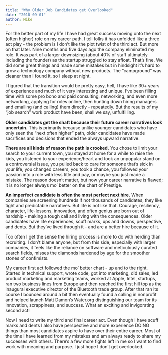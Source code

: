 ```yaml
---
title: "Why Older Job Candidates get Overlooked"
date: "2018-09-01"
author: Mike
---
```


For the better part of my life I have had great success moving onto the next (often higher) role on my career path. I tell folks it has unfolded like a three act play - the problem is I don’t like the plot twist of the third act. But more on that later. Nine months and five days ago the company eliminated my role. It was part of a larger downsizing (about 40% of staff ultimately including the founder) as the startup struggled to stay afloat. That’s fine. We did some great things and made some mistakes but in hindsight it’s hard to grow a technology company without new products. The “campground” was cleaner than I found it, so I sleep at night.


<!-- more -->

I figured that the transition would be pretty easy, hell, I have like 30+ years of experience and much of it very interesting and unique. I’ve been filling time with some pro bono and paid consulting, networking, and even more networking, applying for roles online, then hunting down hiring managers and emailing (and calling) them directly - repeatedly. But the results of my “job search” work product have been, shall we say, unfulfilling.

**Older candidates get the shaft because their future career narratives look uncertain.** This is primarily because unlike younger candidates who have only seen the “next often higher” path, older candidates have made sacrifices and decisions that ended the always upward narrative.

**There are all kinds of reason the path is crooked.** You chose to limit your search to your current town, you stayed at home for a while to raise the kids, you listened to your experience/heart and took an unpopular stand on a controversial issue, you pulled back to care for someone that’s sick in your life, you changed careers, you took a chance, you followed your passion into a role with less title and pay, or maybe you just made a mistake. The reason doesn’t matter, but now your career narrative is flawed; it is no longer always mo’ better on the chart of Prestige.

**An imperfect candidate is often the most perfect next hire.** When companies are screening hundreds if not thousands of candidates, they like tight and predictable narratives. But life is not like that. Courage, resiliency, character, life-lessons, innovation, and often genius are born out of hardship - making a tough call and living with the consequences. Older candidates have life experiences, scuff marks, ups and downs, perspective, and dents. But they’ve lived through it - and are a better hire because of it.

Too often I get the sense the hiring process is more to do with herding than recruiting. I don’t blame anyone, but from this side, especially with larger companies, it feels like the reliance on software and meticulously curated search fields, misses the diamonds hardened by age for the smoother stones of confimists.

My career first act followed the mo’ better chart - up and to the right. Started in technical support, wrote code, got into marketing, did sales, led product marketing and marketing teams, worked at Apple, Intel, startups, ran two business lines from Europe and then reached the first hill top as the inaugural executive director of the Bluetooth trade group. After that ran its course I bounced around a bit then eventually found a calling in nonprofit and helped launch Matt Damon’s Water.org distinguishing our team for its innovation, scrappiness, and success. What an exciting and invigorating second act!

Now I need to write my third and final career act. Even though I have scuff marks and dents I also have perspective and more experience DOING things than most candidates aspire to have over their entire career. Most of the time I have learned from my mistakes and am always ready to share my successes with others. There’s a few more fights left in me so I want to find work with meaning and purpose. I just hope I don’t get overlooked.
